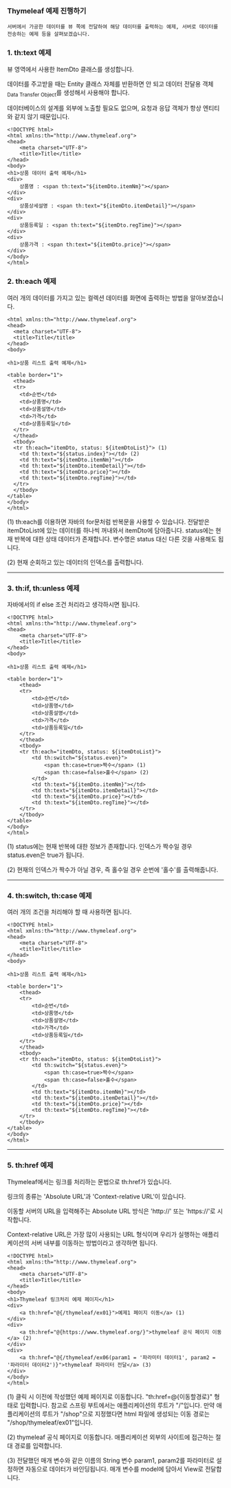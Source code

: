### Thymeleaf 예제 진행하기 

```
서버에서 가공한 데이터를 뷰 쪽에 전달하여 해당 데이터를 출력하는 예제, 서버로 데이터를 전송하는 예제 등을 살펴보겠습니다.
```

### 1. th:text 예제

뷰 영역에서 사용한 ItemDto 클래스를 생성합니다.

데이터를 주고받을 때는 Entity 클래스 자체를 반환하면 안 되고 데이터 전달용 객체<sub>Data Transfer Object</sub>를 생성해서 사용해야 합니다.

데이터베이스의 설계를 외부에 노출할 필요도 없으며, 요청과 응답 객체가 항상 엔티티와 같지 않기 때문입니다.

```
<!DOCTYPE html>
<html xmlns:th="http://www.thymeleaf.org">
<head>
    <meta charset="UTF-8">
    <title>Title</title>
</head>
<body>
<h1>상품 데이터 출력 예제</h1>
<div>
    상품명 : <span th:text="${itemDto.itemNm}"></span>
</div>
<div>
    상품상세설명 : <span th:text="${itemDto.itemDetail}"></span>
</div>
<div>
    상품등록일 : <span th:text="${itemDto.regTime}"></span>
</div>
<div>
    상품가격 : <span th:text="${itemDto.price}"></span>
</div>
</body>
</html>
```

### 2. th:each 예제

여러 개의 데이터를 가지고 있는 컬렉션 데이터를 화면에 출력하는 방법을 알아보겠습니다.

```<!DOCTYPE html>
<html xmlns:th="http://www.thymeleaf.org">
<head>
  <meta charset="UTF-8">
  <title>Title</title>
</head>
<body>

<h1>상품 리스트 출력 예제</h1>

<table border="1">
  <thead>
  <tr>
    <td>순번</td>
    <td>상품명</td>
    <td>상품설명</td>
    <td>가격</td>
    <td>상품등록일</td>
  </tr>
  </thead>
  <tbody>
  <tr th:each="itemDto, status: ${itemDtoList}"> (1)
    <td th:text="${status.index}"></td> (2)
    <td th:text="${itemDto.itemNm}"></td>
    <td th:text="${itemDto.itemDetail}"></td>
    <td th:text="${itemDto.price}"></td>
    <td th:text="${itemDto.regTime}"></td>
  </tr>
  </tbody>
</table>
</body>
</html>
```

(1) th:each를 이용하면 자바의 for문처럼 반복문을 사용할 수 있습니다. 전달받은 itemDtoList에 있는 데이터를 하나씩 꺼내와서 itemDto에 담아줍니다. status에는 현재 반복에 대한 상태 데이터가 존재합니다. 변수명은 status 대신 다른 것을 사용해도 됩니다. 

(2) 현재 순회하고 있는 데이터의 인덱스를 출력합니다.

---

### 3. th:if, th:unless 예제 

자바에서의 if else 조건 처리라고 생각하시면 됩니다.

```
<!DOCTYPE html>
<html xmlns:th="http://www.thymeleaf.org">
<head>
    <meta charset="UTF-8">
    <title>Title</title>
</head>
<body>

<h1>상품 리스트 출력 예제</h1>

<table border="1">
    <thead>
    <tr>
        <td>순번</td>
        <td>상품명</td>
        <td>상품설명</td>
        <td>가격</td>
        <td>상품등록일</td>
    </tr>
    </thead>
    <tbody>
    <tr th:each="itemDto, status: ${itemDtoList}">
        <td th:switch="${status.even}">
            <span th:case=true>짝수</span> (1)
            <span th:case=false>홀수</span> (2)
        </td>
        <td th:text="${itemDto.itemNm}"></td>
        <td th:text="${itemDto.itemDetail}"></td>
        <td th:text="${itemDto.price}"></td>
        <td th:text="${itemDto.regTime}"></td>
    </tr>
    </tbody>
</table>
</body>
</html>
```

(1) status에는 현재 반복에 대한 정보가 존재합니다. 인덱스가 짝수일 경우 status.even은 true가 됩니다. 

(2) 현재의 인덱스가 짝수가 아닐 경우, 즉 홀수일 경우 순번에 '홀수'를 출력해줍니다.

---

### 4. th:switch, th:case 예제

여러 개의 조건을 처리해야 할 때 사용하면 됩니다.

```
<!DOCTYPE html>
<html xmlns:th="http://www.thymeleaf.org">
<head>
    <meta charset="UTF-8">
    <title>Title</title>
</head>
<body>

<h1>상품 리스트 출력 예제</h1>

<table border="1">
    <thead>
    <tr>
        <td>순번</td>
        <td>상품명</td>
        <td>상품설명</td>
        <td>가격</td>
        <td>상품등록일</td>
    </tr>
    </thead>
    <tbody>
    <tr th:each="itemDto, status: ${itemDtoList}">
        <td th:switch="${status.even}">
            <span th:case=true>짝수</span>
            <span th:case=false>홀수</span>
        </td>
        <td th:text="${itemDto.itemNm}"></td>
        <td th:text="${itemDto.itemDetail}"></td>
        <td th:text="${itemDto.price}"></td>
        <td th:text="${itemDto.regTime}"></td>
    </tr>
    </tbody>
</table>
</body>
</html>
```

---

### 5. th:href 예제

Thymeleaf에서는 링크를 처리하는 문법으로 th:href가 있습니다.

링크의 종류는 'Absolute URL'과 'Context-relative URL'이 있습니다.

이동할 서버의 URL을 입력해주는 Absolute URL 방식은 'http://' 또는 'https://'로 시작합니다.

Context-relative URL은 가장 많이 사용되는 URL 형식이며 우리가 실행하는 애플리케이션의 서버 내부를 이동하는 방법이라고 생각하면 됩니다.

```
<!DOCTYPE html>
<html xmlns:th="http://www.thymeleaf.org">
<head>
    <meta charset="UTF-8">
    <title>Title</title>
</head>
<body>
<h1>Thymeleaf 링크처리 예제 페이지</h1>
<div>
    <a th:href="@{/thymeleaf/ex01}">예제1 페이지 이동</a> (1)
</div>
<div>
    <a th:href="@{https://www.thymeleaf.org/}">thymeleaf 공식 페이지 이동</a> (2)
</div>
<div>
    <a th:href="@{/thymeleaf/ex06(param1 = '파라미터 데이터1', param2 = '파라미터 데이터2')}">thymeleaf 파라미터 전달</a> (3)
</div>
</body>
</html>
```

(1) 클릭 시 이전에 작성했던 예제 페이지로 이동합니다. "th:href=@{이동할경로}" 형태로 입력합니다. 참고로 스프링 부트에서는 애플리케이션의 루트가 "/"입니다. 만약 애플리케이션의 루트가 "/shop"으로 지정했다면 html 파일에 생성되는 이동 경로는 "/shop/thymeleaf/ex01"입니다.

(2) thymeleaf 공식 페이지로 이동합니다. 애플리케이션 외부의 사이트에 접근하는 절대 경로를 입력합니다.

(3) 전달했던 매개 변수와 같은 이름의 String 변수 param1, param2를 파라미터로 설정하면 자동으로 데이터가 바인딩됩니다. 매개 변수를 model에 담아서 View로 전달합니다.
